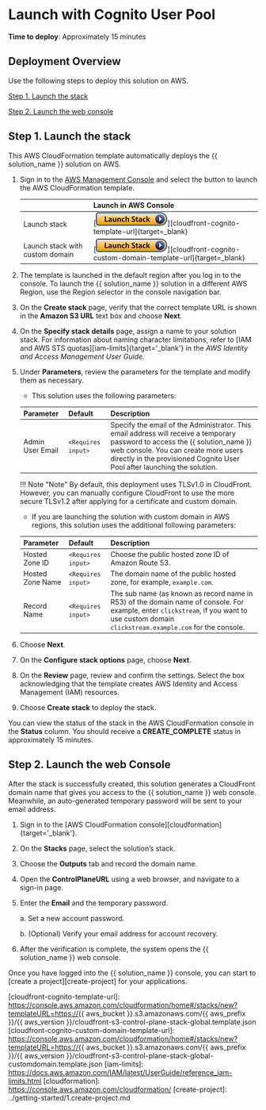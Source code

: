 # Launch with Cognito User Pool

**Time to deploy**: Approximately 15 minutes

## Deployment Overview

Use the following steps to deploy this solution on AWS.

[Step 1. Launch the stack](#step-1-launch-the-stack)

[Step 2. Launch the web console](#step-2-launch-the-web-console)

## Step 1. Launch the stack

This AWS CloudFormation template automatically deploys the {{ solution_name }} solution on AWS.

1. Sign in to the [AWS Management Console](https://console.aws.amazon.com/) and select the button to launch the AWS CloudFormation template.

    |                             | Launch in AWS Console                                                                                                                                                                                                                                   |
    |---------------------------------------------------------------------------------------------------------------------------------------------------------------------------------------------------------------------------------------------------------| ------------------------------------------------------------ |
    | Launch stack      | [![Launch Stack][launch-stack]][cloudfront-cognito-template-url]{target=_blank}              |
    | Launch stack with custom domain     | [![Launch Stack][launch-stack]][cloudfront-cognito-custom-domain-template-url]{target=_blank}              |

2. The template is launched in the default region after you log in to the console. To launch the {{ solution_name }} solution in a different AWS Region, use the Region selector in the console navigation bar.

3. On the **Create stack** page, verify that the correct template URL is shown in the **Amazon S3 URL** text box and choose **Next**.

4. On the **Specify stack details** page, assign a name to your solution stack. For information about naming character limitations, refer to [IAM and AWS STS quotas][iam-limits]{target='_blank'} in the *AWS Identity and Access Management User Guide*.

5. Under **Parameters**, review the parameters for the template and modify them as necessary.

     - This solution uses the following parameters:

    | Parameter  | Default          | Description                                                  |
    | ---------- | ---------------- | ------------------------------------------------------------ |
    | Admin User Email | `<Requires input>` | Specify the email of the Administrator. This email address will receive a temporary password to access the {{ solution_name }} web console. You can create more users directly in the provisioned Cognito User Pool after launching the solution. |

    !!! Note "Note"
        By default, this deployment uses TLSv1.0 in CloudFront. However, you can manually configure CloudFront to use the more secure TLSv1.2 after applying for a certificate and custom domain.

    - If you are launching the solution with custom domain in AWS regions, this solution uses the additional following parameters:

    | Parameter  | Default          | Description                                                  |
    | ---------- | ---------------- | ------------------------------------------------------------ |
    | Hosted Zone ID | `<Requires input>` | Choose the public hosted zone ID of Amazon Route 53. |
    | Hosted Zone Name | `<Requires input>` | The domain name of the public hosted zone, for example, `example.com`. |
    | Record Name | `<Requires input>` | The sub name (as known as record name in R53) of the domain name of console. For example, enter `clickstream`, if you want to use custom domain `clickstream.example.com` for the console. |

6. Choose **Next**.

7. On the **Configure stack options** page, choose **Next**.

8. On the **Review** page, review and confirm the settings. Select the box acknowledging that the template creates AWS Identity and Access Management (IAM) resources.

9. Choose **Create stack** to deploy the stack.

You can view the status of the stack in the AWS CloudFormation console in the **Status** column. You should receive a **CREATE_COMPLETE** status in approximately 15 minutes.

## Step 2. Launch the web Console

After the stack is successfully created, this solution generates a CloudFront domain name that gives you access to the {{ solution_name }} web console.
Meanwhile, an auto-generated temporary password will be sent to your email address.

1. Sign in to the [AWS CloudFormation console][cloudformation]{target='_blank'}.

2. On the **Stacks** page, select the solution’s stack.

3. Choose the **Outputs** tab and record the domain name.

4. Open the **ControlPlaneURL** using a web browser, and navigate to a sign-in page.

5. Enter the **Email** and the temporary password.

    a. Set a new account password.

    b. (Optional) Verify your email address for account recovery.

6. After the verification is complete, the system opens the {{ solution_name }} web console.

Once you have logged into the {{ solution_name }} console, you can start to [create a project][create-project] for your applications.

[launch-stack]: ../images/launch-stack.webp
[cloudfront-cognito-template-url]: https://console.aws.amazon.com/cloudformation/home#/stacks/new?templateURL=https://{{ aws_bucket }}.s3.amazonaws.com/{{ aws_prefix }}/{{ aws_version }}/cloudfront-s3-control-plane-stack-global.template.json
[cloudfront-cognito-custom-domain-template-url]: https://console.aws.amazon.com/cloudformation/home#/stacks/new?templateURL=https://{{ aws_bucket }}.s3.amazonaws.com/{{ aws_prefix }}/{{ aws_version }}/cloudfront-s3-control-plane-stack-global-customdomain.template.json
[iam-limits]: https://docs.aws.amazon.com/IAM/latest/UserGuide/reference_iam-limits.html
[cloudformation]: https://console.aws.amazon.com/cloudformation/
[create-project]: ../getting-started/1.create-project.md
